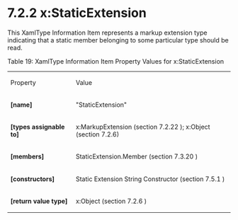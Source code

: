 <html dir="LTR" xmlns:mshelp="http://msdn.microsoft.com/mshelp" xmlns:ddue="http://ddue.schemas.microsoft.com/authoring/2003/5" xmlns:xlink="http://www.w3.org/1999/xlink" xmlns:tool="http://www.microsoft.com/tooltip"><body><input type="hidden" id="userDataCache" class="userDataStyle"><input type="hidden" id="hiddenScrollOffset"><img id="dropDownImage" style="display:none; height:0; width:0;" src="../local/drpdown.gif"><img id="dropDownHoverImage" style="display:none; height:0; width:0;" src="../local/drpdown_orange.gif"><img id="collapseImage" style="display:none; height:0; width:0;" src="../local/collapse.gif"><img id="expandImage" style="display:none; height:0; width:0;" src="../local/exp.gif"><img id="collapseAllImage" style="display:none; height:0; width:0;" src="../local/collall.gif"><img id="expandAllImage" style="display:none; height:0; width:0;" src="../local/expall.gif"><img id="copyImage" style="display:none; height:0; width:0;" src="../local/copycode.gif"><img id="copyHoverImage" style="display:none; height:0; width:0;" src="../local/copycodeHighlight.gif"><div id="header"><h1 class="heading">7.2.2 x:StaticExtension</h1></div><div id="mainSection"><div id="mainBody"><div id="allHistory" class="saveHistory" onsave="saveAll()" onload="loadAll()"></div>




<p xmlns:wsd="http://wsdev.schemas.microsoft.com/authoring/2008/2" xmlns:msxsl="urn:schemas-microsoft-com:xslt" xmlns:script="urn:script" xmlns:build="urn:build">
<div id="sectionSection0" class="section" name="collapseableSection"><content xmlns="http://ddue.schemas.microsoft.com/authoring/2003/5" xmlns:wsd="http://wsdev.schemas.microsoft.com/authoring/2008/2" xmlns:msxsl="urn:schemas-microsoft-com:xslt" xmlns:script="urn:script" xmlns:build="urn:build">
				</content></div><div id="sectionSection1" class="section" name="collapseableSection"><content xmlns="http://ddue.schemas.microsoft.com/authoring/2003/5" xmlns:wsd="http://wsdev.schemas.microsoft.com/authoring/2008/2" xmlns:msxsl="urn:schemas-microsoft-com:xslt" xmlns:script="urn:script" xmlns:build="urn:build">
					<p xmlns="">This <mshelp:link keywords="2c66ed32-eead-44a7-847d-baabda0d2856" tabindex="0">XamlType Information Item</mshelp:link> represents a markup extension type indicating that a static member belonging to some particular type should be read.</p>
					<p xmlns="">Table 19: XamlType Information Item Property Values for x:StaticExtension</p>
					<p xmlns=""><b></b></p><table class="ProtocolAuthoredTable" xmlns=""><tr>
								<td id="ShadedCell">
									<p>Property</p>
								</td>
								<td id="ShadedCell">
									<p>Value</p>
								</td>
							</tr><tr>
							<td>
								<p>
									<b>[name]</b>
								</p>
							</td>
							<td>
								<p>"StaticExtension"</p>
							</td>
						</tr><tr>
							<td>
								<p>
									<b>[types assignable to]</b>
								</p>
							</td>
							<td>
								<p>
									<mshelp:link keywords="8d383d82-2165-4073-aea6-8f2f5d934162" tabindex="0">x:MarkupExtension (section </mshelp:link>
									<mshelp:link keywords="8d383d82-2165-4073-aea6-8f2f5d934162" tabindex="0">7.2.22</mshelp:link>
									<mshelp:link keywords="8d383d82-2165-4073-aea6-8f2f5d934162" tabindex="0">)</mshelp:link>; <mshelp:link keywords="a1fd55fa-e9c6-4bcf-9abb-58d4c0198c9c" tabindex="0">x:Object (section </mshelp:link><mshelp:link keywords="a1fd55fa-e9c6-4bcf-9abb-58d4c0198c9c" tabindex="0">7.2.6</mshelp:link><mshelp:link keywords="a1fd55fa-e9c6-4bcf-9abb-58d4c0198c9c" tabindex="0">)</mshelp:link></p>
							</td>
						</tr><tr>
							<td>
								<p>
									<b>[members]</b>
								</p>
							</td>
							<td>
								<p>
									<mshelp:link keywords="17191002-63e2-4d82-bab8-337d735cef62" tabindex="0">StaticExtension.Member (section </mshelp:link>
									<mshelp:link keywords="17191002-63e2-4d82-bab8-337d735cef62" tabindex="0">7.3.20</mshelp:link>
									<mshelp:link keywords="17191002-63e2-4d82-bab8-337d735cef62" tabindex="0">)</mshelp:link>
								</p>
							</td>
						</tr><tr>
							<td>
								<p>
									<b>[constructors]</b>
								</p>
							</td>
							<td>
								<p>
									<mshelp:link keywords="4baf0095-4a64-4ce8-85e3-7a6c1b138944" tabindex="0">Static Extension String Constructor (section </mshelp:link>
									<mshelp:link keywords="4baf0095-4a64-4ce8-85e3-7a6c1b138944" tabindex="0">7.5.1</mshelp:link>
									<mshelp:link keywords="4baf0095-4a64-4ce8-85e3-7a6c1b138944" tabindex="0">)</mshelp:link>
								</p>
							</td>
						</tr><tr>
							<td>
								<p>
									<b>[return value type]</b>
								</p>
							</td>
							<td>
								<p>
									<mshelp:link keywords="a1fd55fa-e9c6-4bcf-9abb-58d4c0198c9c" tabindex="0">x:Object (section </mshelp:link>
									<mshelp:link keywords="a1fd55fa-e9c6-4bcf-9abb-58d4c0198c9c" tabindex="0">7.2.6</mshelp:link>
									<mshelp:link keywords="a1fd55fa-e9c6-4bcf-9abb-58d4c0198c9c" tabindex="0">)</mshelp:link>
								</p>
							</td>
						</tr></table>
				</content></div><!--[if gte IE 5]>
			<tool:tip element="languageFilterToolTip" avoidmouse="false"/>
		<![endif]--></div><a name="feedback"></a><span></span></div></body></html>
